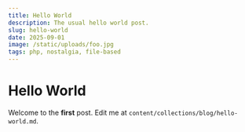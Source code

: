 ```yaml
---
title: Hello World
description: The usual hello world post.
slug: hello-world
date: 2025-09-01
image: /static/uploads/foo.jpg
tags: php, nostalgia, file-based
---
```


# Hello World

Welcome to the **first** post. Edit me at `content/collections/blog/hello-world.md`.
